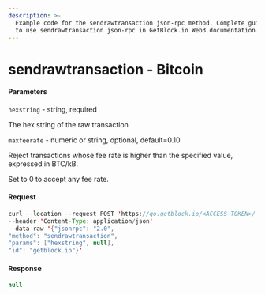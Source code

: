 ```yaml
---
description: >-
  Example code for the sendrawtransaction json-rpc method. Сomplete guide on how
  to use sendrawtransaction json-rpc in GetBlock.io Web3 documentation.
---
```


# sendrawtransaction - Bitcoin

#### Parameters

`hexstring` - string, required

The hex string of the raw transaction

`maxfeerate` - numeric or string, optional, default=0.10

Reject transactions whose fee rate is higher than the specified value, expressed in BTC/kB.

Set to 0 to accept any fee rate.

#### Request

```java
curl --location --request POST 'https://go.getblock.io/<ACCESS-TOKEN>/' 
--header 'Content-Type: application/json' 
--data-raw '{"jsonrpc": "2.0",
"method": "sendrawtransaction",
"params": ["hexstring", null],
"id": "getblock.io"}'
```

#### Response

```java
null
```

